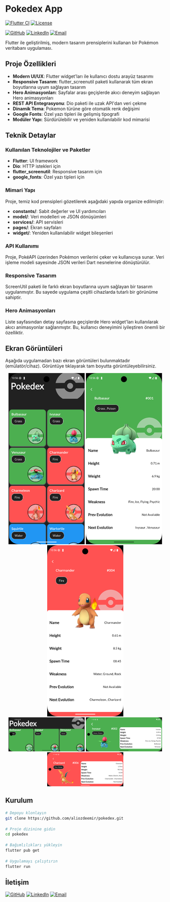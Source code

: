 # Pokedex App

[![Flutter CI](https://github.com/aliozdeemir/pokedex/actions/workflows/flutter-ci.yml/badge.svg)](https://github.com/aliozdeemir/pokedex/actions/workflows/flutter-ci.yml) [![License](https://img.shields.io/github/license/aliozdeemir/pokedex)](LICENSE)

[![GitHub](https://img.shields.io/badge/GitHub-@aliozdeemir-181717?style=for-the-badge&logo=github&logoColor=white)](https://github.com/aliozdeemir) [![LinkedIn](https://img.shields.io/badge/LinkedIn-Ali%20ÖZDEMİR-0A66C2?style=for-the-badge&logo=linkedin&logoColor=white)](https://www.linkedin.com/in/aoz-demir) [![Email](https://img.shields.io/badge/Email-aoz.demir%40outlook.com-D14836?style=for-the-badge&logo=microsoft-outlook&logoColor=white)](mailto:aoz.demir@outlook.com)

Flutter ile geliştirilmiş, modern tasarım prensiplerini kullanan bir Pokémon veritabanı uygulaması.

## Proje Özellikleri

- **Modern UI/UX**: Flutter widget'ları ile kullanıcı dostu arayüz tasarımı
- **Responsive Tasarım**: flutter_screenutil paketi kullanarak tüm ekran boyutlarına uyum sağlayan tasarım
- **Hero Animasyonları**: Sayfalar arası geçişlerde akıcı deneyim sağlayan Hero animasyonları
- **REST API Entegrasyonu**: Dio paketi ile uzak API'dan veri çekme
- **Dinamik Tema**: Pokemon türüne göre otomatik renk değişimi
- **Google Fonts**: Özel yazı tipleri ile gelişmiş tipografi
- **Modüler Yapı**: Sürdürülebilir ve yeniden kullanılabilir kod mimarisi

## Teknik Detaylar

### Kullanılan Teknolojiler ve Paketler
- **Flutter**: UI framework
- **Dio**: HTTP istekleri için
- **flutter_screenutil**: Responsive tasarım için
- **google_fonts**: Özel yazı tipleri için

### Mimari Yapı
Proje, temiz kod prensipleri gözetilerek aşağıdaki yapıda organize edilmiştir:
- **constants/**: Sabit değerler ve UI yardımcıları
- **model/**: Veri modelleri ve JSON dönüşümleri
- **services/**: API servisleri
- **pages/**: Ekran sayfaları
- **widget/**: Yeniden kullanılabilir widget bileşenleri

### API Kullanımı
Proje, PokéAPI üzerinden Pokémon verilerini çeker ve kullanıcıya sunar. Veri işleme modeli sayesinde JSON verileri Dart nesnelerine dönüştürülür.

### Responsive Tasarım
ScreenUtil paketi ile farklı ekran boyutlarına uyum sağlayan bir tasarım uygulanmıştır. Bu sayede uygulama çeşitli cihazlarda tutarlı bir görünüme sahiptir.

### Hero Animasyonları
Liste sayfasından detay sayfasına geçişlerde Hero widget'ları kullanılarak akıcı animasyonlar sağlanmıştır. Bu, kullanıcı deneyimini iyileştiren önemli bir özelliktir.

## Ekran Görüntüleri
Aşağıda uygulamadan bazı ekran görüntüleri bulunmaktadır (emülatör/cihaz). Görüntüye tıklayarak tam boyutta görüntüleyebilirsiniz.

<div align="center">
	<a href="screenshots/phone1.png"><img src="screenshots/phone1.png" alt="Ana ekran" width="240"/></a>
	<a href="screenshots/phone2.png"><img src="screenshots/phone2.png" alt="Liste ekranı" width="240"/></a>
	<a href="screenshots/phone3.png"><img src="screenshots/phone3.png" alt="Detay ekranı" width="240"/></a>
	<br/>
	<a href="screenshots/phone4.png"><img src="screenshots/phone4.png" alt="Arama" width="240"/></a>
	<a href="screenshots/phone5.png"><img src="screenshots/phone5.png" alt="Filtre" width="240"/></a>
	<a href="screenshots/phone6.png"><img src="screenshots/phone6.png" alt="Ayarlar" width="240"/></a>
</div>

## Kurulum

```bash
# Depoyu klonlayın
git clone https://github.com/aliozdeemir/pokedex.git

# Proje dizinine gidin
cd pokedex

# Bağımlılıkları yükleyin
flutter pub get

# Uygulamayı çalıştırın
flutter run
```

## İletişim

<p>
	<a href="https://github.com/aliozdeemir"><img src="https://img.shields.io/badge/GitHub-@aliozdeemir-181717?style=flat-square&logo=github&logoColor=white" alt="GitHub"/></a>
	<a href="https://www.linkedin.com/in/aoz-demir"><img src="https://img.shields.io/badge/LinkedIn-Ali%20ÖZDEMİR-0A66C2?style=flat-square&logo=linkedin&logoColor=white" alt="LinkedIn"/></a>
	<a href="mailto:aoz.demir@outlook.com"><img src="https://img.shields.io/badge/Email-aoz.demir%40outlook.com-D14836?style=flat-square&logo=microsoft-outlook&logoColor=white" alt="Email"/></a>
</p>
